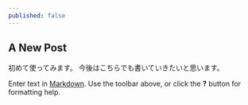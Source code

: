 ```yaml
---
published: false
---
```


## A New Post
初めて使ってみます。
今後はこちらでも書いていきたいと思います。


Enter text in [Markdown](http://daringfireball.net/projects/markdown/). Use the toolbar above, or click the **?** button for formatting help.
